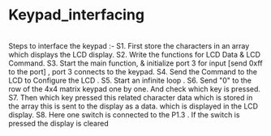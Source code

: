# Keypad_interfacing
<br>
 Steps to interface the keypad :-  S1. First store the characters in an array which displays the LCD display. 
 S2. Write the functions for LCD Data & LCD Command. 
 S3. Start the main function, & initialize port 3 for input  [send 0xff to the port] , port 3 connects to the keypad.   
 S4. Send the Command to the LCD  to Configure the LCD .  
 S5. Start an infinite loop .   
 S6. Send "0" to the row of the 4x4 matrix  keypad  one by one. And check which key is pressed.    
 S7. Then which key pressed this related character data which is stored in the array this is sent to the display as a data. which is displayed in the LCD display.     S8. Here one switch is connected to the P1.3 . If the switch is pressed  the display is cleared
